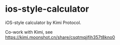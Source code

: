 # ios-style-calculator

iOS-style calculator by Kimi Protocol.

Co-work with Kimi, see https://kimi.moonshot.cn/share/csqtmqjjfih357t8kno0
